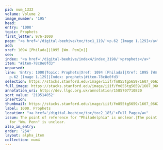 ```yaml
---
pid: num_1332
volume: Volume 2
image_number: '195'
head:
entry: '1000'
topic: Prophets
first_letter: 976-1000
page: "<a href='/digital-beehive/toc/toc1_119/'>p.62 [Image 1.129]</a>"
add:
xref: 1094 [Philada]|1095 [Wm. Pen[n]]
see:
index: "<a href='/digital-beehive/index4/index_3198/'>prophets</a>"
item: "#item-78c8e0fd3"
unparsed:
line: 'Entry: 1000|Topic: Prophets|Xref: 1094 [Philada]|Xref: 1095 [Wm. Pen[n]]|Page:
  p.62 [Image 1.129]|Index: prophets|#item-78c8e0fd3'
selection: https://stacks.stanford.edu/image/iiif/fm855tg5659/1607_0662/367,4052,2903,775/full/0/default.jpg
full_image: https://stacks.stanford.edu/image/iiif/fm855tg5659/1607_0662/full/full/0/default.jpg
annotation_uri: http://dev.llgc.org.uk/annotation/1585707710820
sort_value: '219514052'
insertion:
thumbnail: https://stacks.stanford.edu/image/iiif/fm855tg5659/1607_0662/367,4052,600,180/250,/0/default.jpg
label: 1000. Prophets
location: "<a href='/digital-beehive/toc/toc2_185/'>Full Page</a>"
issue: The point of reference for "Philadelphia" is unclear.|The point of reference
  for "Wm. Penn" is unclear.
also_in_entry:
order: '254'
layout: alpha_item
collection: num4
---
```

